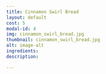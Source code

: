 ```yaml
---
title: Cinnamon Swirl Bread
layout: default
cost: 5
modal-id: 4
img: cinnamon_swirl_bread.jpg
thumbnail: cinnamon_swirl_bread.jpg
alt: image-alt
ingredients:
description:

---
```

<!-- Whole Wheat Bread
White Bread
Sourdough Bread
Cinnamon Swirl Bread
Apple Sweet Bread
Almond Poppy Seed Sweet Bread
Banana Bread
Carrot Cake Sweet Bread
Chocolate Marble Sweet Bread
Chocolate Sweet Bread
Lemon Sweet Bread
Orange Sweet Bread
Pineapple Coconut Sweet Bread
Pumpkin Chocolate Chip Bread
Vanilla Sweet Bread
Cinnamon Rolls -->
